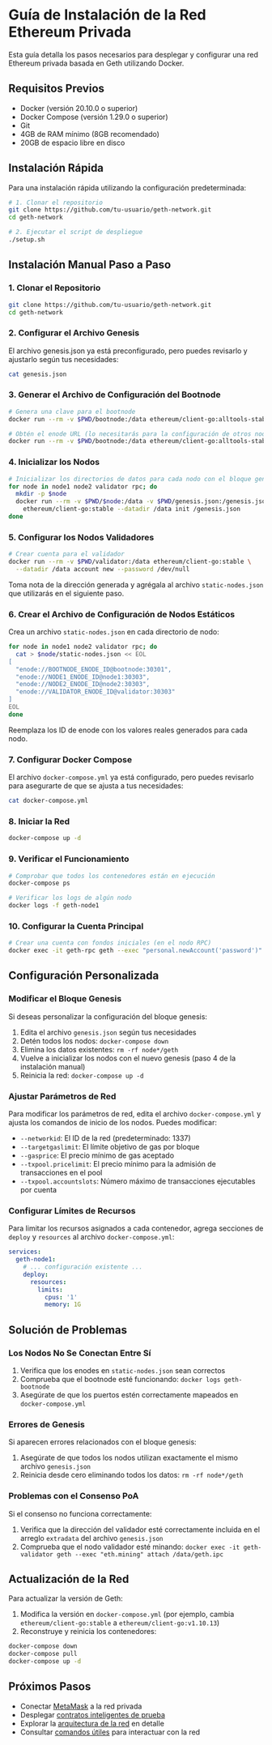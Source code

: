 # Guía de Instalación de la Red Ethereum Privada

Esta guía detalla los pasos necesarios para desplegar y configurar una red Ethereum privada basada en Geth utilizando Docker.

## Requisitos Previos

- Docker (versión 20.10.0 o superior)
- Docker Compose (versión 1.29.0 o superior)
- Git
- 4GB de RAM mínimo (8GB recomendado)
- 20GB de espacio libre en disco

## Instalación Rápida

Para una instalación rápida utilizando la configuración predeterminada:

```bash
# 1. Clonar el repositorio
git clone https://github.com/tu-usuario/geth-network.git
cd geth-network

# 2. Ejecutar el script de despliegue
./setup.sh
```

## Instalación Manual Paso a Paso

### 1. Clonar el Repositorio

```bash
git clone https://github.com/tu-usuario/geth-network.git
cd geth-network
```

### 2. Configurar el Archivo Genesis

El archivo genesis.json ya está preconfigurado, pero puedes revisarlo y ajustarlo según tus necesidades:

```bash
cat genesis.json
```

### 3. Generar el Archivo de Configuración del Bootnode

```bash
# Genera una clave para el bootnode 
docker run --rm -v $PWD/bootnode:/data ethereum/client-go:alltools-stable bootnode -genkey /data/boot.key

# Obtén el enode URL (lo necesitarás para la configuración de otros nodos)
docker run --rm -v $PWD/bootnode:/data ethereum/client-go:alltools-stable bootnode -nodekey /data/boot.key -writeaddress
```

### 4. Inicializar los Nodos

```bash
# Inicializar los directorios de datos para cada nodo con el bloque genesis
for node in node1 node2 validator rpc; do
  mkdir -p $node
  docker run --rm -v $PWD/$node:/data -v $PWD/genesis.json:/genesis.json \
    ethereum/client-go:stable --datadir /data init /genesis.json
done
```

### 5. Configurar los Nodos Validadores

```bash
# Crear cuenta para el validador
docker run --rm -v $PWD/validator:/data ethereum/client-go:stable \
  --datadir /data account new --password /dev/null
```

Toma nota de la dirección generada y agrégala al archivo `static-nodes.json` que utilizarás en el siguiente paso.

### 6. Crear el Archivo de Configuración de Nodos Estáticos

Crea un archivo `static-nodes.json` en cada directorio de nodo:

```bash
for node in node1 node2 validator rpc; do
  cat > $node/static-nodes.json << EOL
[
  "enode://BOOTNODE_ENODE_ID@bootnode:30301",
  "enode://NODE1_ENODE_ID@node1:30303",
  "enode://NODE2_ENODE_ID@node2:30303",
  "enode://VALIDATOR_ENODE_ID@validator:30303"
]
EOL
done
```

Reemplaza los ID de enode con los valores reales generados para cada nodo.

### 7. Configurar Docker Compose

El archivo `docker-compose.yml` ya está configurado, pero puedes revisarlo para asegurarte de que se ajusta a tus necesidades:

```bash
cat docker-compose.yml
```

### 8. Iniciar la Red

```bash
docker-compose up -d
```

### 9. Verificar el Funcionamiento

```bash
# Comprobar que todos los contenedores están en ejecución
docker-compose ps

# Verificar los logs de algún nodo
docker logs -f geth-node1
```

### 10. Configurar la Cuenta Principal

```bash
# Crear una cuenta con fondos iniciales (en el nodo RPC)
docker exec -it geth-rpc geth --exec "personal.newAccount('password')" attach /data/geth.ipc
```

## Configuración Personalizada

### Modificar el Bloque Genesis

Si deseas personalizar la configuración del bloque genesis:

1. Edita el archivo `genesis.json` según tus necesidades
2. Detén todos los nodos: `docker-compose down`
3. Elimina los datos existentes: `rm -rf node*/geth`
4. Vuelve a inicializar los nodos con el nuevo genesis (paso 4 de la instalación manual)
5. Reinicia la red: `docker-compose up -d`

### Ajustar Parámetros de Red

Para modificar los parámetros de red, edita el archivo `docker-compose.yml` y ajusta los comandos de inicio de los nodos. Puedes modificar:

- `--networkid`: El ID de la red (predeterminado: 1337)
- `--targetgaslimit`: El límite objetivo de gas por bloque
- `--gasprice`: El precio mínimo de gas aceptado
- `--txpool.pricelimit`: El precio mínimo para la admisión de transacciones en el pool
- `--txpool.accountslots`: Número máximo de transacciones ejecutables por cuenta

### Configurar Límites de Recursos

Para limitar los recursos asignados a cada contenedor, agrega secciones de `deploy` y `resources` al archivo `docker-compose.yml`:

```yaml
services:
  geth-node1:
    # ... configuración existente ...
    deploy:
      resources:
        limits:
          cpus: '1'
          memory: 1G
```

## Solución de Problemas

### Los Nodos No Se Conectan Entre Sí

1. Verifica que los enodes en `static-nodes.json` sean correctos
2. Comprueba que el bootnode esté funcionando: `docker logs geth-bootnode`
3. Asegúrate de que los puertos estén correctamente mapeados en `docker-compose.yml`

### Errores de Genesis

Si aparecen errores relacionados con el bloque genesis:

1. Asegúrate de que todos los nodos utilizan exactamente el mismo archivo `genesis.json`
2. Reinicia desde cero eliminando todos los datos: `rm -rf node*/geth`

### Problemas con el Consenso PoA

Si el consenso no funciona correctamente:

1. Verifica que la dirección del validador esté correctamente incluida en el arreglo `extradata` del archivo `genesis.json`
2. Comprueba que el nodo validador esté minando: `docker exec -it geth-validator geth --exec "eth.mining" attach /data/geth.ipc`

## Actualización de la Red

Para actualizar la versión de Geth:

1. Modifica la versión en `docker-compose.yml` (por ejemplo, cambia `ethereum/client-go:stable` a `ethereum/client-go:v1.10.13`)
2. Reconstruye y reinicia los contenedores:

```bash
docker-compose down
docker-compose pull
docker-compose up -d
```

## Próximos Pasos

- Conectar [MetaMask](./commands.md#integración-con-metamask) a la red privada
- Desplegar [contratos inteligentes de prueba](./commands.md#desplegar-un-contrato-inteligente-sencillo)
- Explorar la [arquitectura de la red](./network-architecture.md) en detalle
- Consultar [comandos útiles](./commands.md) para interactuar con la red 